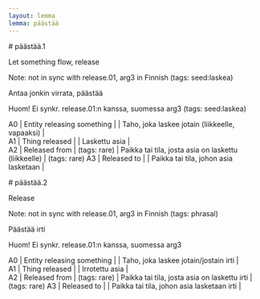 ```yaml
---
layout: lemma
lemma: päästää
---
```


<div class="sense">
# <span class="sensename">päästää.1</span>

<span class="description">Let something flow, release</span>

Note: not in sync with release.01, arg3 in Finnish (tags: seed:laskea)

<span class="description">Antaa jonkin virrata, päästää</span>

Huom! Ei synkr. release.01:n kanssa, suomessa arg3 (tags: seed:laskea)

A0 | Entity releasing something |   | Taho, joka laskee jotain (liikkeelle, vapaaksi) |  
A1 | Thing released |   | Laskettu asia |  
A2 | Released from | (tags: rare) | Paikka tai tila, josta asia on laskettu (liikkeelle) | (tags: rare)
A3 | Released to |   | Paikka tai tila, johon asia lasketaan |  

</div>

<div class="sense">
# <span class="sensename">päästää.2</span>

<span class="description">Release</span>

Note: not in sync with release.01, arg3 in Finnish (tags: phrasal)

<span class="description">Päästää irti</span>

Huom! Ei synkr. release.01:n kanssa, suomessa arg3

A0 | Entity releasing something |   | Taho, joka laskee jotain/jostain irti |  
A1 | Thing released |   | Irrotettu asia |  
A2 | Released from | (tags: rare) | Paikka tai tila, josta asia on laskettu irti | (tags: rare)
A3 | Released to |   | Paikka tai tila, johon asia lasketaan irti |  

</div>

